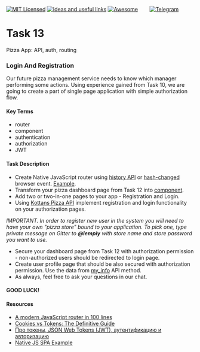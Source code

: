 [![MIT Licensed][icon-mit]][license]
[![Ideas and useful links][icon-ideas]][ideas]
[![Awesome][icon-awesome]][awesome]
&nbsp;&nbsp;&nbsp;&nbsp;&nbsp;&nbsp;
[![Telegram][icon-chat]][chat]

# Task 13

Pizza App: API, auth, routing

### Login And Registration
Our future pizza management service needs to know which manager performing some actions. Using experience gained from Task 10,
we are going to create a part of single page application with simple authorization flow.

#### Key Terms
- router
- component
- authentication
- authorization
- JWT

#### Task Description

- Create Native JavaScript router using [history API](https://developer.mozilla.org/en-US/docs/Web/API/History)
or [hash-changed](https://developer.mozilla.org/ru/docs/Web/Events/hashchange) browser event. [Example](https://github.com/zonzujiro/spa-framework/blob/master/src/framework/Router.js).
- Transform your pizza dashboard page from Task 12 into [component](https://github.com/zonzujiro/spa-framework/blob/master/src/framework/Component.js).
- Add two or two-in-one pages to your app - Registration and Login.
- Using [Kottans Pizza API](https://github.com/lempiy/Kottans-Pizza-Api) implement registration and login functionality on your authorization pages.

*IMPORTANT. In order to register new user in the system you will need to have your own "pizza store"
bound to your application. To pick one, type private message on Gitter to **@lempiy** with store name and store password
you want to use.*

- Secure your dashboard page from Task 12 with authorization permission - non-authorized
users should be redirected to login page.
- Create user profile page that should be also secured with authorization permission. Use the data from [my_info](https://github.com/lempiy/Kottans-Pizza-Api/blob/master/docs/USERS.md#my-info) API method.
- As always, feel free to ask your questions in our chat.

#### GOOD LUCK!

#### Resources

- [A modern JavaScript router in 100 lines](http://krasimirtsonev.com/blog/article/A-modern-JavaScript-router-in-100-lines-history-api-pushState-hash-url)
- [Cookies vs Tokens: The Definitive Guide](https://auth0.com/blog/cookies-vs-tokens-definitive-guide/)
- [Про токены, JSON Web Tokens (JWT), аутентификацию и авторизацию](https://gist.github.com/zmts/802dc9c3510d79fd40f9dc38a12bccfc)
- [Native JS SPA Example](https://github.com/zonzujiro/spa-framework)


[icon-chat]: https://img.shields.io/badge/chat-on%20telegram-blue.svg
[icon-mit]: https://img.shields.io/badge/license-MIT-blue.svg
[icon-ideas]: https://img.shields.io/badge/google--doc-ideas-ff69b4.svg
[icon-awesome]: https://cdn.rawgit.com/sindresorhus/awesome/d7305f38d29fed78fa85652e3a63e154dd8e8829/media/badge.svg

[license]: https://github.com/Kottans/web/blob/master/LICENSE.md
[awesome]: https://github.com/sindresorhus/awesome#front-end-development
[ideas]: https://docs.google.com/spreadsheets/d/1bZJhYjK3VHOS2HmQb2Fs4aHfEBt8mp1F09j9nEEDaqE/edit#gid=818017811
[chat]: https://t.me/joinchat/CX8EF1JmLm9IM6J6oy2U7Q

